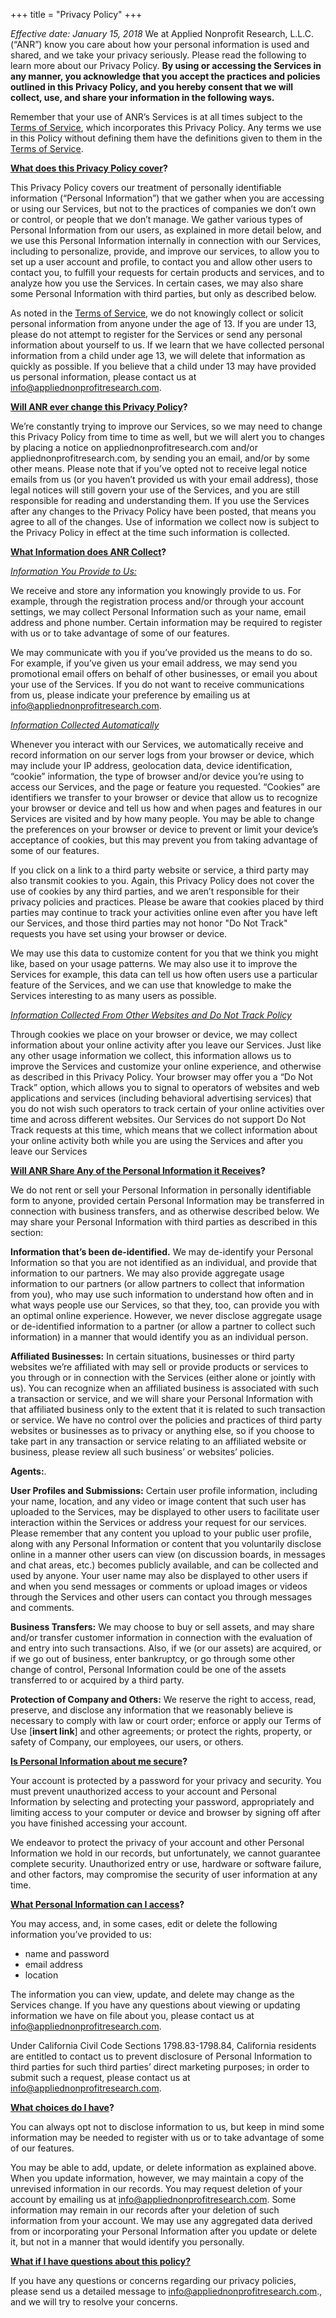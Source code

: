 +++
title = "Privacy Policy"
+++

_Effective date: January 15, 2018_
We at Applied Nonprofit Research, L.L.C. (“ANR”) know you care about how your personal information is used and shared, and we take your privacy seriously. Please read the following to learn more about our Privacy Policy. **By using or accessing the Services in any manner, you acknowledge that you accept the practices and policies outlined in this Privacy Policy, and you hereby consent that we will collect, use, and share your information in the following ways.**

Remember that your use of ANR’s Services is at all times subject to the [Terms of Service](https://www.appliednonprofitresearch.com/terms-of-service/), which incorporates this Privacy Policy.  Any terms we use in this Policy without defining them have the definitions given to them in the [Terms of Service](https://www.appliednonprofitresearch.com/terms-of-service/).

**<u>What does this Privacy Policy cover</u>?**

This Privacy Policy covers our treatment of personally identifiable information (“Personal Information”) that we gather when you are accessing or using our Services, but not to the practices of companies we don’t own or control, or people that we don’t manage.  We gather various types of Personal Information from our users, as explained in more detail below, and we use this Personal Information internally in connection with our Services, including to personalize, provide, and improve our services, to allow you to set up a user account and profile, to contact you and allow other users to contact you, to fulfill your requests for certain products and services, and to analyze how you use the Services. In certain cases, we may also share some Personal Information with third parties, but only as described below.

As noted in the [Terms of Service](https://www.appliednonprofitresearch.com/terms-of-service/), we do not knowingly collect or solicit personal information from anyone under the age of 13. If you are under 13, please do not attempt to register for the Services or send any personal information about yourself to us. If we learn that we have collected personal information from a child under age 13, we will delete that information as quickly as possible. If you believe that a child under 13 may have provided us personal information, please contact us at [info@appliednonprofitresearch.com](mailto:info@appliednonprofitresearch.com).

**<u>Will ANR ever change this Privacy Policy</u>?**

We’re constantly trying to improve our Services, so we may need to change this Privacy Policy from time to time as well, but we will alert you to changes by placing a notice on appliednonprofitresearch.com and/or appliednonprofitresearch.com, by sending you an email, and/or by some other means. Please note that if you’ve opted not to receive legal notice emails from us (or you haven’t provided us with your email address), those legal notices will still govern your use of the Services, and you are still responsible for reading and understanding them.  If you use the Services after any changes to the Privacy Policy have been posted, that means you agree to all of the changes. Use of information we collect now is subject to the Privacy Policy in effect at the time such information is collected.

**<u>What Information does ANR Collect</u>?**

_<u>Information You Provide to Us:</u>_

We receive and store any information you knowingly provide to us. For example, through the registration process and/or through your account settings, we may collect Personal Information such as your name, email address and phone number.  Certain information may be required to register with us or to take advantage of some of our features.

We may communicate with you if you’ve provided us the means to do so. For example, if you’ve given us your email address, we may send you promotional email offers on behalf of other businesses, or email you about your use of the Services.   If you do not want to receive communications from us, please indicate your preference by emailing us at [info@appliednonprofitresearch.com](mailto:info@appliednonprofitresearch.com).

_<u>Information Collected Automatically</u>_

Whenever you interact with our Services, we automatically receive and record information on our server logs from your browser or device, which may include your IP address, geolocation data, device identification, “cookie” information, the type of browser and/or device you’re using to access our Services, and the page or feature you requested. “Cookies” are identifiers we transfer to your browser or device that allow us to recognize your browser or device and tell us how and when pages and features in our Services are visited and by how many people.  You may be able to change the preferences on your browser or device to prevent or limit your device’s acceptance of cookies, but this may prevent you from taking advantage of some of our features.

If you click on a link to a third party website or service, a third party may also transmit cookies to you.  Again, this Privacy Policy does not cover the use of cookies by any third parties, and we aren’t responsible for their privacy policies and practices.  Please be aware that cookies placed by third parties may continue to track your activities online even after you have left our Services, and those third parties may not honor "Do Not Track" requests you have set using your browser or device.

We may use this data to customize content for you that we think you might like, based on your usage patterns.  We may also use it to improve the Services  for example, this data can tell us how often users use a particular feature of the Services, and we can use that knowledge to make the Services interesting to as many users as possible.

_<u>Information Collected From Other Websites and Do Not Track Policy</u>_

Through cookies we place on your browser or device, we may collect information about your online activity after you leave our Services.  Just like any other usage information we collect, this information allows us to improve the    Services and customize your online experience, and otherwise as described in this Privacy Policy.  Your browser may offer you a “Do Not Track” option, which allows you to signal to operators of websites and web applications and services (including behavioral advertising services) that you do not wish such operators to track certain of your online activities over time and across different websites.  Our Services do not support Do Not Track requests at this time, which means that we collect information about your online activity both while you are using the Services and after you leave our Services

**<u>Will ANR Share Any of the Personal Information it Receives</u>?**

We do not rent or sell your Personal Information in personally identifiable form to anyone, provided certain Personal Information may be transferred in connection with business transfers, and as otherwise described below. We may share your Personal Information with third parties as described in this section:

**Information that’s been de-identified.**  We may de-identify your Personal Information so that you are not identified as an individual, and provide that information to our partners. We may also provide aggregate usage information to our partners (or allow partners to collect that information from you), who may use such information to understand how often and in what ways people use our Services, so that they, too, can provide you with an optimal online experience. However, we never disclose aggregate usage or de-identified information to a partner (or allow a partner to collect such information) in a manner that would identify you as an individual person.

**Affiliated Businesses:** In certain situations, businesses or third party websites we’re affiliated with may sell or provide products or services to you through or in connection with the Services (either alone or jointly with us).  You can recognize when an affiliated business is associated with such a transaction or service, and we will share your Personal Information with that affiliated business only to the extent that it is related to such transaction or service. We have no control over the policies and practices of third party websites or businesses as to privacy or anything else, so if you choose to take part in any transaction or service relating to an affiliated website or business, please review all such business’ or websites’ policies.

**Agents:**.

**User Profiles and Submissions:** Certain user profile information, including your name, location, and any video or image content that such user has uploaded to the Services, may be displayed to other users to facilitate user interaction within the Services or address your request for our services.  Please remember that any content you upload to your public user profile, along with any Personal Information or content that you voluntarily disclose online in a manner other users can view (on discussion boards, in messages and chat areas, etc.) becomes publicly available, and can be collected and used by anyone.  Your user name may also be displayed to other users if and when you send messages or comments or upload images or videos through the Services and other users can contact you through messages and comments.

**Business Transfers:** We may choose to buy or sell assets, and may share and/or transfer customer information in connection with the evaluation of and entry into such transactions.  Also, if we (or our assets) are acquired, or if we go out of business, enter bankruptcy, or go through some other change of control, Personal Information could be one of the assets transferred to or acquired by a third party.

**Protection of Company and Others:** We reserve the right to access, read, preserve, and disclose any information that we reasonably believe is necessary to comply with law or court order; enforce or apply our Terms of Use [**insert link**] and other agreements; or protect the rights, property, or safety of Company, our employees, our users, or others.

**<u>Is Personal Information about me secure</u>?**

Your account is protected by a password for your privacy and security.  You must prevent unauthorized access to your account and Personal Information by selecting and protecting your password, appropriately and limiting access to your computer or device and browser by signing off after you have finished accessing your account.

We endeavor to protect the privacy of your account and other Personal Information we hold in our records, but unfortunately, we cannot guarantee complete security.  Unauthorized entry or use, hardware or software failure, and other factors, may compromise the security of user information at any time.

**<u>What Personal Information can I access</u>?**

You may access, and, in some cases, edit or delete the following information you’ve provided to us:
- name and password
- email address
- location

The information you can view, update, and delete may change as the Services change.  If you have any questions about viewing or updating information we have on file about you, please contact us at [info@appliednonprofitresearch.com](mailto:info@appliednonprofitresearch.com).

Under California Civil Code Sections 1798.83-1798.84, California residents are entitled to contact us to prevent disclosure of Personal Information to third parties for such third parties’ direct marketing purposes; in order to submit such a request, please contact us at [info@appliednonprofitresearch.com](mailto:info@appliednonprofitresearch.com).

**<u>What choices do I have</u>?**

You can always opt not to disclose information to us, but keep in mind some information may be needed to register with us or to take advantage of some of our features.

You may be able to add, update, or delete information as explained above.  When you update information, however, we may maintain a copy of the unrevised information in our records.  You may request deletion of your account by emailing us at info@appliednonprofitresearch.com.  Some information may remain in our records after your deletion of such information from your account. We may use any aggregated data derived from or incorporating your Personal Information after you update or delete it, but not in a manner that would identify you personally.

**<u>What if I have questions about this policy?</u>**

If you have any questions or concerns regarding our privacy policies, please send us a detailed message to [info@appliednonprofitresearch.com](mailto:info@appliednonprofitresearch.com)., and we will try to resolve your concerns.

